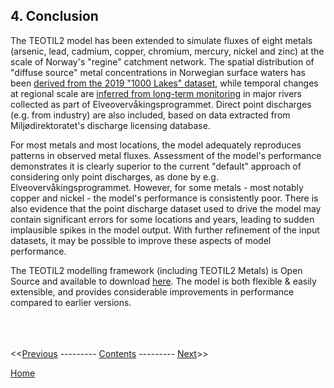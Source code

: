 ## 4. Conclusion

The TEOTIL2 model has been extended to simulate fluxes of eight metals (arsenic, lead, cadmium, copper, chromium, mercury, nickel and zinc) at the scale of Norway's "regine" catchment network. The spatial distribution of "diffuse source" metal concentrations in Norwegian surface waters has been [derived from the 2019 "1000 Lakes" dataset](https://nbviewer.jupyter.org/github/NIVANorge/teotil2/blob/main/notebooks/dev03_teotil2_metals_1k_lakes_2019.ipynb), while temporal changes at regional scale are [inferred from long-term monitoring](https://nbviewer.jupyter.org/github/NIVANorge/teotil2/blob/main/notebooks/dev04_teotil2_metals_over_time.ipynb) in major rivers collected as part of Elveovervåkingsprogrammet. Direct point discharges (e.g. from industry) are also included, based on data extracted from Miljødirektoratet's discharge licensing database.

For most metals and most locations, the model adequately reproduces patterns in observed metal fluxes. Assessment of the model's performance demonstrates it is clearly superior to the current "default" approach of considering only point discharges, as done by e.g. Elveovervåkingsprogrammet. However, for some metals - most notably copper and nickel - the model's performance is consistently poor. There is also evidence that the point discharge dataset used to drive the model may contain significant errors for some locations and years, leading to sudden implausible spikes in the model output. With further refinement of the input datasets, it may be possible to improve these aspects of model performance. 

The TEOTIL2 modelling framework (including TEOTIL2 Metals) is Open Source and available to download [here](https://github.com/NIVANorge/teotil2). The model is both flexible & easily extensible, and provides considerable improvements in performance compared to earlier versions.

\
\
\
<<[Previous](07_1000_lakes.html) --------- [Contents](00_intro_and_toc.html) --------- [Next](09_references.html)>>

[Home](https://nivanorge.github.io/teotil2/)